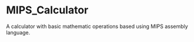 # MIPS_Calculator
A calculator with basic mathematic operations based using MIPS assembly language.

